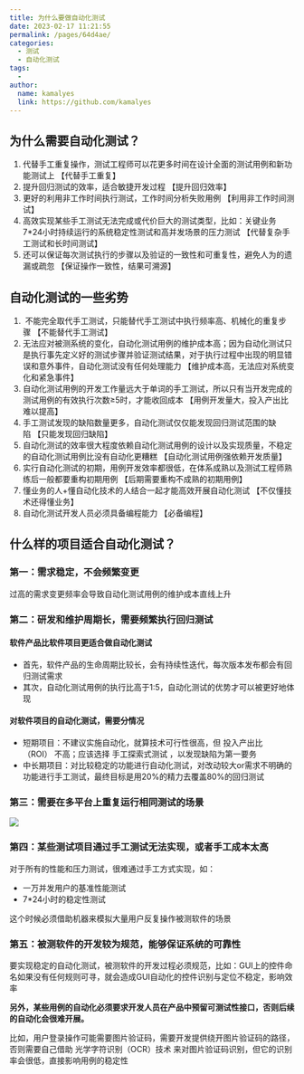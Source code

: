```yaml
---
title: 为什么要做自动化测试
date: 2023-02-17 11:21:55
permalink: /pages/64d4ae/
categories:
  - 测试
  - 自动化测试
tags:
  - 
author: 
  name: kamalyes
  link: https://github.com/kamalyes
---
```

为什么需要自动化测试？
-----------

1.  代替手工重复操作，测试工程师可以花更多时间在设计全面的测试用例和新功能测试上 【代替手工重复】 
2.  提升回归测试的效率，适合敏捷开发过程 【提升回归效率】 
3.  更好的利用非工作时间执行测试，工作时间分析失败用例 【利用非工作时间测试】 
4.  高效实现某些手工测试无法完成或代价巨大的测试类型，比如：关键业务7\*24小时持续运行的系统稳定性测试和高并发场景的压力测试 【代替复杂手工测试和长时间测试】 
5.  还可以保证每次测试执行的步骤以及验证的一致性和可重复性，避免人为的遗漏或疏忽 【保证操作一致性，结果可溯源】 

自动化测试的一些劣势
----------

1.   不能完全取代手工测试，只能替代手工测试中执行频率高、机械化的重复步骤 【不能替代手工测试】 
2.  无法应对被测系统的变化，自动化测试用例的维护成本高；因为自动化测试只是执行事先定义好的测试步骤并验证测试结果，对于执行过程中出现的明显错误和意外事件，自动化测试没有任何处理能力 【维护成本高，无法应对系统变化和紧急事件】 
3.  自动化测试用例的开发工作量远大于单词的手工测试，所以只有当开发完成的测试用例的有效执行次数≥5时，才能收回成本 【用例开发量大，投入产出比难以提高】 
4.  手工测试发现的缺陷数量更多，自动化测试仅仅能发现回归测试范围的缺陷 【只能发现回归缺陷】 
5.  自动化测试的效率很大程度依赖自动化测试用例的设计以及实现质量，不稳定的自动化测试用例比没有自动化更糟糕 【自动化测试用例强依赖开发质量】 
6.  实行自动化测试的初期，用例开发效率都很低，在体系成熟以及测试工程师熟练后一般都要重构初期用例 【后期需要重构不成熟的初期用例】 
7.  懂业务的人+懂自动化技术的人结合一起才能高效开展自动化测试 【不仅懂技术还得懂业务】 
8.  自动化测试开发人员必须具备编程能力 【必备编程】 

什么样的项目适合自动化测试？
--------------

### 第一：需求稳定，不会频繁变更

过高的需求变更频率会导致自动化测试用例的维护成本直线上升

### 第二：研发和维护周期长，需要频繁执行回归测试

#### 软件产品比软件项目更适合做自动化测试

*   首先，软件产品的生命周期比较长，会有持续性迭代，每次版本发布都会有回归测试需求
*   其次，自动化测试用例的执行比高于1:5，自动化测试的优势才可以被更好地体现

#### 对软件项目的自动化测试，需要分情况

*   短期项目：不建议实施自动化，就算技术可行性很高，但 投入产出比（ROI） 不高；应该选择 手工探索式测试 ，以发现缺陷为第一要务
*   中长期项目：对比较稳定的功能进行自动化测试，对改动较大or需求不明确的功能进行手工测试，最终目标是用20%的精力去覆盖80%的回归测试

### 第三：需要在多平台上重复运行相同测试的场景

![](https://www.yuyanqing.cn/oss/image-bed/col/testing/1896857-20200111555335398-1680606157.png)

### 第四：某些测试项目通过手工测试无法实现，或者手工成本太高

对于所有的性能和压力测试，很难通过手工方式实现，如：

*   一万并发用户的基准性能测试
*   7\*24小时的稳定性测试

这个时候必须借助机器来模拟大量用户反复操作被测软件的场景

### 第五：被测软件的开发较为规范，能够保证系统的可靠性

要实现稳定的自动化测试，被测软件的开发过程必须规范，比如：GUI上的控件命名如果没有任何规则可寻，就会造成GUI自动化的控件识别与定位不稳定，影响效率

**另外，某些用例的自动化必须要求开发人员在产品中预留可测试性接口，否则后续的自动化会很难开展。**

比如，用户登录操作可能需要图片验证码，需要开发提供绕开图片验证码的路径，否则需要自己借助 光学字符识别（OCR）技术 来对图片验证码识别，但它的识别率会很低，直接影响用例的稳定性
